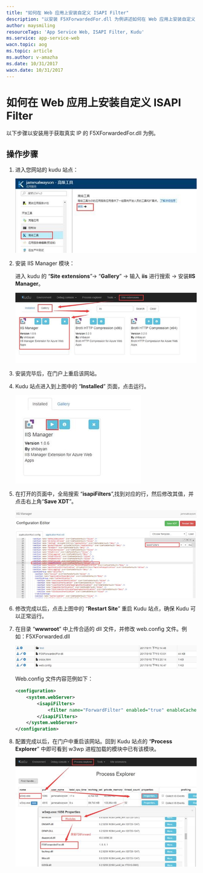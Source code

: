 ```yaml
---
title: "如何在 Web 应用上安装自定义 ISAPI Filter"
description: "以安装 F5XForwardedFor.dll 为例讲述如何在 Web 应用上安装自定义 ISAPI Filter"
author: maysmiling
resourceTags: 'App Service Web, ISAPI Filter, Kudu'
ms.service: app-service-web
wacn.topic: aog
ms.topic: article
ms.author: v-amazha
ms.date: 10/31/2017
wacn.date: 10/31/2017
---
```


# 如何在 Web 应用上安装自定义 ISAPI Filter

以下步骤以安装用于获取真实 IP 的 F5XForwardedFor.dll 为例。

## 操作步骤

1. 进入您网站的 kudu 站点：

    ![01](media/aog-app-service-web-howto-deploy-isapi-filter/01.jpg)

2. 安装 IIS Manager 模块：

    进入 kudu 的 “**Site extensions**”-> “**Gallery**” -> 输入 **iis** 进行搜索 -> 安装**IIS Manager**。

    ![02](media/aog-app-service-web-howto-deploy-isapi-filter/02.jpg)

3. 安装完毕后，在门户上重启该网站。

4. Kudu 站点进入到上图中的 “**Installed**” 页面，点击运行。

    ![03](media/aog-app-service-web-howto-deploy-isapi-filter/03.jpg)

5. 在打开的页面中，全局搜索 “**isapiFilters**”,找到对应的行，然后修改其值，并点击右上角“**Save XDT**”。

    ![04](media/aog-app-service-web-howto-deploy-isapi-filter/04.jpg)

6. 修改完成以后，点击上图中的 “**Restart Site**” 重启 Kudu 站点，确保 Kudu 可以正常运行。

7.	在目录 “**wwwroot**” 中上传合适的 dll 文件，并修改 web.config 文件。例如：F5XForwarded.dll

    ![05](media/aog-app-service-web-howto-deploy-isapi-filter/05.jpg)

    Web.config 文件内容范例如下：

    ```XML
    <configuration>
        <system.webServer>
            <isapiFilters>
                <filter name="ForwardFilter" enabled="true" enableCache="false" path="D:\home\site\wwwroot\F5XForwardedFor.dll" />
            </isapiFilters>
        </system.webServer>
    </configuration>
    ```
8. 配置完成以后，在门户中重启该网站。回到 Kudu 站点的 “**Process Explorer**” 中即可看到 w3wp 进程加载的模块中已有该模块。

    ![06](media/aog-app-service-web-howto-deploy-isapi-filter/06.jpg)

